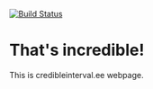 [![Build Status](https://travis-ci.org/tpall/incredible.svg?branch=master)](https://travis-ci.org/tpall/incredible)

# That's incredible!
This is credibleinterval.ee webpage.
